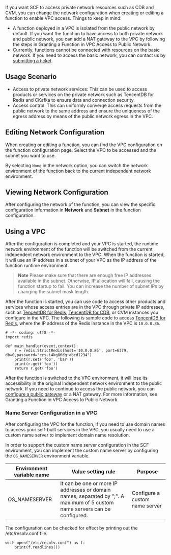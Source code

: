 If you want SCF to access private network resources such as CDB and CVM, you can change the network configuration when creating or editing a function to enable VPC access. Things to keep in mind:

* A function deployed in a VPC is isolated from the public network by default. If you want the function to have access to both private network and public network, you can add a NAT gateway to the VPC by following the steps in Granting a Function in VPC Access to Public Network.
* Currently, functions cannot be connected with resources on the basic network. If you need to access the basic network, you can contact us by [submitting a ticket](https://console.cloud.tencent.com/workorder/category?level1_id=6&level2_id=668&source=0&data_title=%E6%97%A0%E6%9C%8D%E5%8A%A1%E5%99%A8%E4%BA%91%E5%87%BD%E6%95%B0%20SCF&step=1).

## Usage Scenario

* Access to private network services: This can be used to access products or services on the private network such as TencentDB for Redis and CKafka to ensure data and connection security.
* Access control: This can uniformly converge access requests from the public network to the same address and ensure the uniqueness of the egress address by means of the public network egress in the VPC.

## Editing Network Configuration

When creating or editing a function, you can find the VPC configuration on the function configuration page. Select the VPC to be accessed and the subnet you want to use.

By selecting `None` in the network option, you can switch the network environment of the function back to the current independent network environment.

## Viewing Network Configuration

After configuring the network of the function, you can view the specific configuration information in **Network** and **Subnet** in the function configuration.

## Using a VPC

After the configuration is completed and your VPC is started, the runtime network environment of the function will be switched from the current independent network environment to the VPC. When the function is started, it will use an IP address in a subnet of your VPC as the IP address of the function runtime environment.

> **Note** 
> Please make sure that there are enough free IP addresses available in the subnet. Otherwise, IP allocation will fail, causing the function startup to fail. You can increase the number of subnet IPs by changing the subnet mask length.



After the function is started, you can use code to access other products and services whose access entries are in the VPC through private IP addresses, such as [TencentDB for Redis](https://intl.cloud.tencent.com/product/crs?idx=1), [TencentDB for CDB](https://intl.cloud.tencent.com/product/cdb), or CVM instances you configure in the VPC. The following is sample code to access [TencentDB for Redis](https://intl.cloud.tencent.com/product/crs?idx=1), where the IP address of the Redis instance in the VPC is `10.0.0.86`.

```
# -*- coding: utf8 -*- 
import redis

def main_handler(event,context):
    r = redis.StrictRedis(host='10.0.0.86', port=6379, db=0,password="crs-i4kg86dg:abcd1234")
    print(r.set('foo', 'bar'))
    print(r.get('foo'))
    return r.get('foo')
```

After the function is switched to the VPC environment, it will lose its accessibility in the original independent network environment to the public network. If you need to continue to access the public network, you can [configure a public gateway](https://intl.cloud.tencent.com/document/product/215/4972) or a NAT gateway. For more information, see Granting a Function in VPC Access to Public Network.

### Name Server Configuration in a VPC

After configuring the VPC for the function, if you need to use domain names to access your self-built services in the VPC, you usually need to use a custom name server to implement domain name resolution.

In order to support the custom name server configuration in the SCF environment, you can implement the custom name server by configuring the `OS_NAMESERVER` environment variable.

| Environment variable name | Value setting rule | Purpose |
| --- | --- | --- |
| OS_NAMESERVER | It can be one or more IP addresses or domain names, separated by ";". A maximum of 5 custom name servers can be configured. | Configure a custom name server |

The configuration can be checked for effect by printing out the /etc/resolv.conf file.

```
with open("/etc/resolv.conf") as f:
    print(f.readlines())
```



